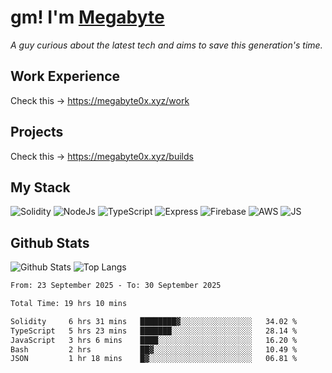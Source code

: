 # gm! I'm [Megabyte](https://megabyte0x.xyz/)

*A guy curious about the latest tech and aims to save this generation's time.*

## Work Experience

Check this -> https://megabyte0x.xyz/work

## Projects

Check this -> https://megabyte0x.xyz/builds

## My Stack

![Solidity](https://img.shields.io/badge/solidity-grey?style=for-the-badge&logo=solidity&logoColor=Green)
![NodeJs](https://img.shields.io/badge/NODE_JS-grey?style=for-the-badge&logo=nodedotjs&logoColor=Green)
![TypeScript](https://img.shields.io/badge/TS-grey?style=for-the-badge&logo=typescript&logoColor=Green)
![Express](https://img.shields.io/badge/EXPRESS-grey?style=for-the-badge&logo=EXPRESS&logoColor=Green)
![Firebase](https://img.shields.io/badge/EXPRESS-grey?style=for-the-badge&logo=EXPRESS&logoColor=Green)
![AWS](https://img.shields.io/badge/AWS-grey?style=for-the-badge&logo=amazonaws&logoColor=Yellow)
![JS](https://img.shields.io/badge/JS-grey?style=for-the-badge&logo=javascript&logoColor=Green)

## Github Stats

![Github Stats](https://github-readme-stats.vercel.app/api?username=megabyte0x&show_icons=true&theme=dark&hide_border=true&bg_color=0D1117) ![Top Langs](https://github-readme-stats.vercel.app/api/top-langs/?username=megabyte0x&layout=compact&theme=dark)

<!--START_SECTION:waka-->

```txt
From: 23 September 2025 - To: 30 September 2025

Total Time: 19 hrs 10 mins

Solidity     6 hrs 31 mins   ████████▓░░░░░░░░░░░░░░░░   34.02 %
TypeScript   5 hrs 23 mins   ███████░░░░░░░░░░░░░░░░░░   28.14 %
JavaScript   3 hrs 6 mins    ████░░░░░░░░░░░░░░░░░░░░░   16.20 %
Bash         2 hrs           ██▓░░░░░░░░░░░░░░░░░░░░░░   10.49 %
JSON         1 hr 18 mins    █▓░░░░░░░░░░░░░░░░░░░░░░░   06.81 %
```

<!--END_SECTION:waka-->


